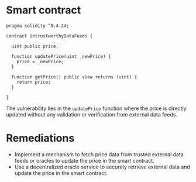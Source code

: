 # Smart contract

```solidity
pragma solidity ^0.4.24;

contract UntrustworthyDataFeeds {
  
  uint public price;
  
  function updatePrice(uint _newPrice) {
    price = _newPrice;
  }
  
  function getPrice() public view returns (uint) {
    return price;
  }
  
}
```

The vulnerability lies in the `updatePrice` function where the price is directly updated without any validation or verification from external data feeds.

# Remediations

- Implement a mechanism to fetch price data from trusted external data feeds or oracles to update the price in the smart contract.
- Use a decentralized oracle service to securely retrieve external data and update the price in the smart contract.